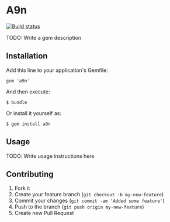 # A9n

[![Build status](https://secure.travis-ci.org/knapo/a9n.png)](https://travis-ci.org/knapo/a9n)

TODO: Write a gem description

## Installation

Add this line to your application's Gemfile:

    gem 'a9n'

And then execute:

    $ bundle

Or install it yourself as:

    $ gem install a9n

## Usage

TODO: Write usage instructions here

## Contributing

1. Fork it
2. Create your feature branch (`git checkout -b my-new-feature`)
3. Commit your changes (`git commit -am 'Added some feature'`)
4. Push to the branch (`git push origin my-new-feature`)
5. Create new Pull Request
